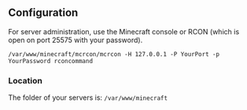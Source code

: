 ## Configuration

For server administration, use the Minecraft console or RCON (which is open on port 25575 with your password).

```
/var/www/minecraft/mcrcon/mcrcon -H 127.0.0.1 -P YourPort -p YourPassword rconcommand
``` 

### Location

The folder of your servers is: `/var/www/minecraft`
